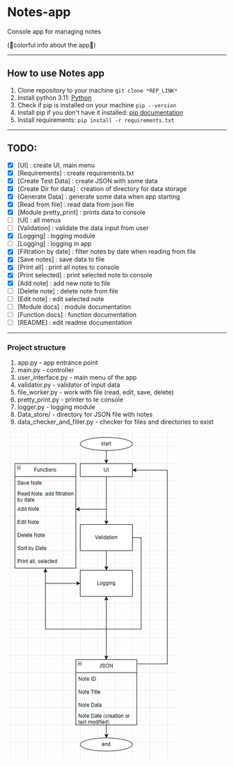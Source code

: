 # Notes-app
Console app for managing notes

(🌟colorful info about the app🌟)

---

## How to use Notes app
1. Clone repository to your machine ```git clone *REP_LINK*```
2. Install python 3.11: [Python](https://www.python.org/downloads/)
3. Check if pip is installed on your machine ```pip --version```
4. Install pip if you don't have it installed: [pip documentation](https://pip.pypa.io/en/stable/installation/)
5. Install requirements: ```pip install -r requirements.txt```

---

## TODO:
- [x] [UI] : create UI, main menu
- [x] [Requirements] : create requirements.txt
- [x] [Create Test Data] : create JSON with some data
- [x] [Create Dir for data] : creation of directory for data storage
- [x] [Generate Data] : generate some data when app starting
- [x] [Read from file] : read data from json file
- [x] [Module pretty_print] : prints data to console
- [ ] [UI] : all menus
- [ ] [Validation] : validate the data input from user
- [x] [Logging] : logging module
- [ ] [Logging] : logging in app
- [x] [Filtration by date] : filter notes by date when reading from file
- [x] [Save notes] : save data to file
- [x] [Print all] : print all notes to console
- [x] [Print selected] : print selected note to console
- [x] [Add note] : add new note to file
- [ ] [Delete note] : delete note from file
- [ ] [Edit note] : edit selected note
- [ ] [Module docs] : module documentation
- [ ] [Function docs] : function documentation
- [ ] [README] : edit readme documentation

---

### Project structure
1) app.py - app entrance point
2) main.py - controller
3) user_interface.py - main menu of the app
4) validator.py - validator of input data
5) file_worker.py - work with file (read, edit, save, delete)
6) pretty_print.py - printer to te console
7) logger.py - logging module
8) Data_store/ - directory for JSON file with notes
9) data_checker_and_filler.py - checker for files and directories to exist

![structure.png](structure.png)
